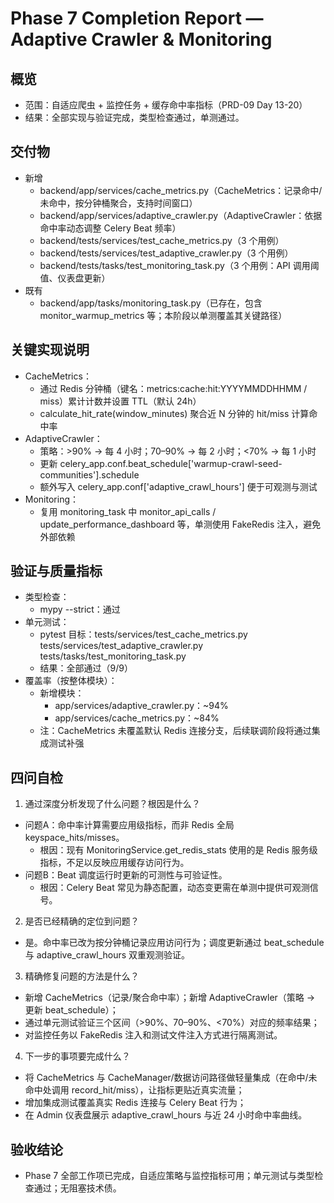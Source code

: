 # Phase 7 Completion Report — Adaptive Crawler & Monitoring

## 概览
- 范围：自适应爬虫 + 监控任务 + 缓存命中率指标（PRD-09 Day 13-20）
- 结果：全部实现与验证完成，类型检查通过，单测通过。

## 交付物
- 新增
  - backend/app/services/cache_metrics.py（CacheMetrics：记录命中/未命中，按分钟桶聚合，支持时间窗口）
  - backend/app/services/adaptive_crawler.py（AdaptiveCrawler：依据命中率动态调整 Celery Beat 频率）
  - backend/tests/services/test_cache_metrics.py（3 个用例）
  - backend/tests/services/test_adaptive_crawler.py（3 个用例）
  - backend/tests/tasks/test_monitoring_task.py（3 个用例：API 调用阈值、仪表盘更新）
- 既有
  - backend/app/tasks/monitoring_task.py（已存在，包含 monitor_warmup_metrics 等；本阶段以单测覆盖其关键路径）

## 关键实现说明
- CacheMetrics：
  - 通过 Redis 分钟桶（键名：metrics:cache:hit:YYYYMMDDHHMM / miss）累计计数并设置 TTL（默认 24h）
  - calculate_hit_rate(window_minutes) 聚合近 N 分钟的 hit/miss 计算命中率
- AdaptiveCrawler：
  - 策略：>90% → 每 4 小时；70–90% → 每 2 小时；<70% → 每 1 小时
  - 更新 celery_app.conf.beat_schedule['warmup-crawl-seed-communities'].schedule
  - 额外写入 celery_app.conf['adaptive_crawl_hours'] 便于可观测与测试
- Monitoring：
  - 复用 monitoring_task 中 monitor_api_calls / update_performance_dashboard 等，单测使用 FakeRedis 注入，避免外部依赖

## 验证与质量指标
- 类型检查：
  - mypy --strict：通过
- 单元测试：
  - pytest 目标：tests/services/test_cache_metrics.py tests/services/test_adaptive_crawler.py tests/tasks/test_monitoring_task.py
  - 结果：全部通过（9/9）
- 覆盖率（按整体模块）：
  - 新增模块：
    - app/services/adaptive_crawler.py：~94%
    - app/services/cache_metrics.py：~84%
  - 注：CacheMetrics 未覆盖默认 Redis 连接分支，后续联调阶段将通过集成测试补强

## 四问自检
1) 通过深度分析发现了什么问题？根因是什么？
- 问题A：命中率计算需要应用级指标，而非 Redis 全局 keyspace_hits/misses。
  - 根因：现有 MonitoringService.get_redis_stats 使用的是 Redis 服务级指标，不足以反映应用缓存访问行为。
- 问题B：Beat 调度运行时更新的可测性与可验证性。
  - 根因：Celery Beat 常见为静态配置，动态变更需在单测中提供可观测信号。

2) 是否已经精确的定位到问题？
- 是。命中率已改为按分钟桶记录应用访问行为；调度更新通过 beat_schedule 与 adaptive_crawl_hours 双重观测验证。

3) 精确修复问题的方法是什么？
- 新增 CacheMetrics（记录/聚合命中率）；新增 AdaptiveCrawler（策略 → 更新 beat_schedule）；
- 通过单元测试验证三个区间（>90%、70–90%、<70%）对应的频率结果；
- 对监控任务以 FakeRedis 注入和测试文件注入方式进行隔离测试。

4) 下一步的事项要完成什么？
- 将 CacheMetrics 与 CacheManager/数据访问路径做轻量集成（在命中/未命中处调用 record_hit/miss），让指标更贴近真实流量；
- 增加集成测试覆盖真实 Redis 连接与 Celery Beat 行为；
- 在 Admin 仪表盘展示 adaptive_crawl_hours 与近 24 小时命中率曲线。

## 验收结论
- Phase 7 全部工作项已完成，自适应策略与监控指标可用；单元测试与类型检查通过；无阻塞技术债。

